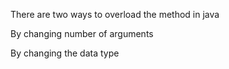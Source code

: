 There are two ways to overload the method in java

By changing number of arguments

By changing the data type

